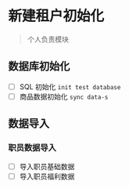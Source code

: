 # 新建租户初始化

> 个人负责模块

## 数据库初始化

- [ ] SQL 初始化 `init test database`
- [ ] 商品数据初始化 `sync data-s`

## 数据导入

### 职员数据导入

- [ ] 导入职员基础数据
- [ ] 导入职员福利数据
